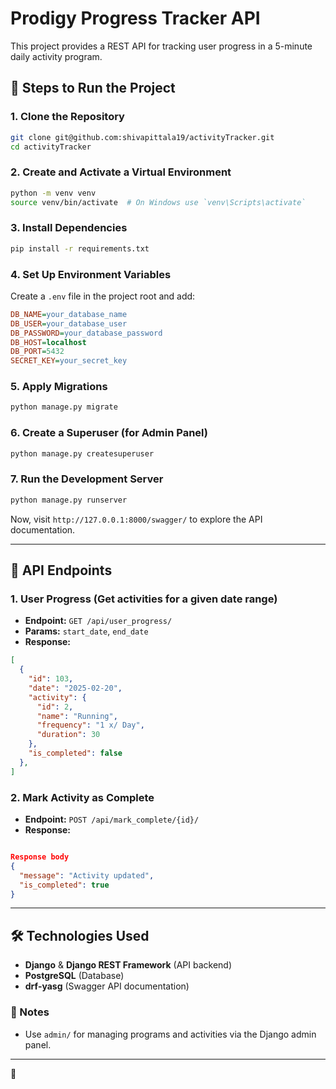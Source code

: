 # Prodigy Progress Tracker API

This project provides a REST API for tracking user progress in a 5-minute daily activity program.

## 🚀 Steps to Run the Project

### 1. Clone the Repository

```sh
git clone git@github.com:shivapittala19/activityTracker.git
cd activityTracker
```

### 2. Create and Activate a Virtual Environment

```sh
python -m venv venv
source venv/bin/activate  # On Windows use `venv\Scripts\activate`
```

### 3. Install Dependencies

```sh
pip install -r requirements.txt
```

### 4. Set Up Environment Variables

Create a `.env` file in the project root and add:

```ini
DB_NAME=your_database_name
DB_USER=your_database_user
DB_PASSWORD=your_database_password
DB_HOST=localhost
DB_PORT=5432
SECRET_KEY=your_secret_key
```

### 5. Apply Migrations

```sh
python manage.py migrate
```

### 6. Create a Superuser (for Admin Panel)

```sh
python manage.py createsuperuser
```

### 7. Run the Development Server

```sh
python manage.py runserver
```

Now, visit `http://127.0.0.1:8000/swagger/` to explore the API documentation.

---

## 📌 API Endpoints

### 1. **User Progress** (Get activities for a given date range)

- **Endpoint:** `GET /api/user_progress/`
- **Params:** `start_date`, `end_date`
- **Response:**

```json
[
  {
    "id": 103,
    "date": "2025-02-20",
    "activity": {
      "id": 2,
      "name": "Running",
      "frequency": "1 x/ Day",
      "duration": 30
    },
    "is_completed": false
  },
]
```

### 2. **Mark Activity as Complete**

- **Endpoint:** `POST /api/mark_complete/{id}/`
- **Response:**

```json

Response body
{
  "message": "Activity updated",
  "is_completed": true
}
```

---

## 🛠 Technologies Used

- **Django** & **Django REST Framework** (API backend)
- **PostgreSQL** (Database)
- **drf-yasg** (Swagger API documentation)

### 📝 Notes

- Use `admin/` for managing programs and activities via the Django admin panel.

---

🚀
